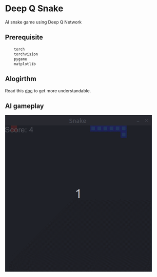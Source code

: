 # Deep Q Snake 
AI snake game using Deep Q Network

## Prerequisite 
```
    torch
    torchvision
    pygame
    matplotlib
```

## Alogirthm
Read this [doc](RL_Snake_AI.pdf) to get more understandable.

## AI gameplay
![](images/gameplay.gif)